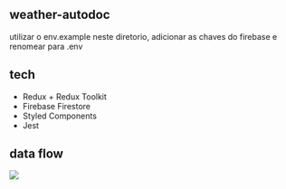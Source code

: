 ## weather-autodoc

utilizar o env.example neste diretorio, adicionar as chaves do firebase e renomear para .env

## tech

* Redux + Redux Toolkit
* Firebase Firestore
* Styled Components
* Jest

## data flow
![](https://i.imgur.com/E91tAHx.png)
